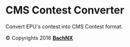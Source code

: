 # CMS Contest Converter

Convert EPU's contest into CMS Contest format.

&copy; Copyrights 2016 [**BachNX**](http://ngobach.com/)